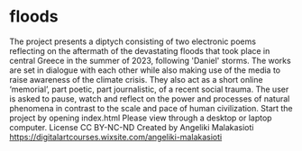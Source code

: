 # floods
The project presents a diptych consisting of two electronic poems reflecting on the aftermath of the devastating floods that took place in central Greece in the summer of 2023, following 'Daniel' storms. The works are set in dialogue with each other while also making use of the media to raise awareness of the climate crisis. They also act as a short online ‘memorial’, part poetic, part journalistic, of a recent social trauma. The user is asked to pause, watch and reflect on the power and processes of natural phenomena in contrast to the scale and pace of human civilization. 
Start the project by opening index.html
Please view through a desktop or laptop computer.
License CC BY-NC-ND
Created by Angeliki Malakasioti
https://digitalartcourses.wixsite.com/angeliki-malakasioti
